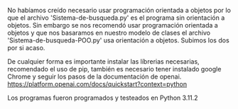 No habíamos creído necesario usar programación orientada a objetos por lo que
el archivo 'Sistema-de-busqueda.py' es el programa sin orientación a objetos.
Sin embargo se nos recomendó usar programación orientada a objetos y que nos basaramos
en nuestro modelo de clases el archivo 'Sistema-de-busqueda-POO.py' usa orientación a objetos.
Subimos los dos por si acaso.

De cualquier forma es importante instalar las líbrerias necesarias, recomendado el uso de pip,
también es necesario tener instalado google Chrome y seguir los pasos de la documentación de openai.
https://platform.openai.com/docs/quickstart?context=python

Los programas fueron programados y testeados en Python 3.11.2